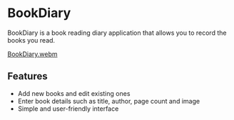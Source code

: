  # BookDiary

BookDiary is a book reading diary application that allows you to record the books you read.

[BookDiary.webm](https://github.com/beyzakececi/BookDiary/assets/95363041/bf5adf2e-56fa-4ef3-a957-6818a5f8588d)




## Features

- Add new books and edit existing ones
- Enter book details such as title, author, page count and image
- Simple and user-friendly interface




